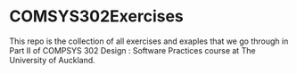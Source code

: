 # COMSYS302Exercises
This repo is the collection of all exercises and exaples that we go through in Part II of COMPSYS 302 Design : Software Practices course at The University of Auckland.
